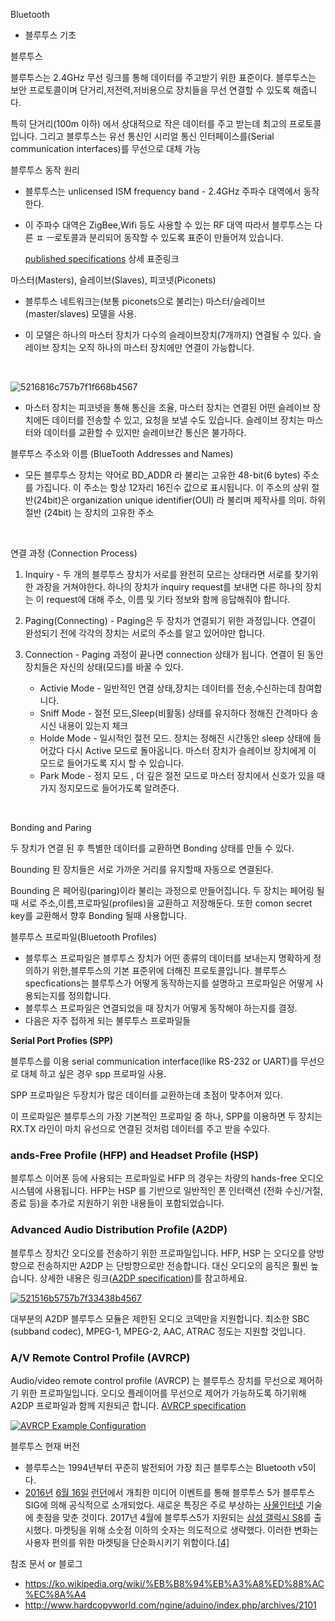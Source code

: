Bluetooth 



- 블루투스 기초



블루투스 

 블루투스는 2.4GHz 무선 링크를 통해 데이터를 주고받기 위한 표준이다. 블루투스는 보안 프로토콜이며 단거리,저전력,저비용으로 장치들을 무선 연결할 수 있도록 해줍니다.

특히 단거리(100m 이하) 에서 상대적으로 작은 데이터를 주고 받는데 최고의 프로토콜입니다. 그리고 블루투스는 유선 통신인 시리얼 통신 인터페이스를(Serial communication interfaces)를 무선으로 대체 가능



블루투스 동작 원리



- 블루투스는 unlicensed ISM frequency band - 2.4GHz 주파수 대역에서 동작한다.

- 이 주파수 대역은 ZigBee,Wifi 등도 사용할 수 있는 RF 대역 따라서 블루투스는 다른 ㅍ ㅡ로토콜과 분리되어 동작할 수 있도록 표준이 만들어져 있습니다. 

   [published specifications](https://www.bluetooth.org/en-us/specification/adopted-specifications) 상세 표준링크

마스터(Masters), 슬레이브(Slaves), 피코넷(Piconets)

- 블루투스 네트워크는(보통 piconets으로 불리는) 마스터/슬레이브(master/slaves) 모델을 사용.

- 이 모델은 하나의 마스터 장치가 다수의 슬레이브장치(7개까지) 연결될 수 있다. 슬레이브 장치는 오직 하나의 마스터 장치에만 연결이 가능합니다.

  ​

![5216816c757b7f1f668b4567](http://www.hardcopyworld.com/ngine/aduino/wp-content/uploads/sites/3/2015/09/5216816c757b7f1f668b4567-300x159.png)

- 마스터 장치는 피코넷을 통해 통신을 조율, 마스터 장치는 연결된 어떤 슬레이브 장치에든 데이터를 전송할 수 있고, 요청을 보낼 수도 있습니다. 슬레이브 장치는 마스터와 데이터를 교환할 수 있지만 슬레이브간 통신은 불가하다.



블루투스 주소와 이름 (BlueTooth Addresses and Names)

- 모든 블루투스 장치는 약어로 BD_ADDR 라 불리는  고유한 48-bit(6 bytes) 주소를 가집니다. 이 주소는 항상 12자리 16진수 값으로 표시됩니다. 이 주소의 상위 절반(24bit)은 organization unique identifier(OUI) 라 불리며 제작사를 의미. 하위 절반 (24bit) 는 장치의 고유한 주소

  ​

연결 과정 (Connection Process)

1. Inquiry - 두 개의 블루투스 장치가 서로를 완전히 모르는 상태라면 서로를 찾기위한 과장을 거쳐야한다. 하나의 장치가 inquiry request를 보내면 다른 하나의 장치는 이 request에 대해 주소, 이름 및 기타 정보와 함께 응답해줘야 합니다.

2. Paging(Connecting) - Paging은 두 장치가 연결되기 위한 과정입니다. 연결이 완성되기 전에 각각의 장치는 서로의 주소를 알고 있어야만 합니다. 

3. Connection - Paging 과정이 끝나면 connection 상태가 됩니다. 연결이 된 동안 장치들은 자신의 상태(모드)를 바꿀 수 있다.

   - Activie Mode - 일반적인 연결 상태,장치는 데이터를 전송,수신하는데 참여합니다.
   - Sniff Mode - 절전 모드,Sleep(비활동) 상태를 유지하다 정해진 간격마다 송시신 내용이 있는지 체크
   - Holde Mode - 일시적인 절전 모드. 장치는 정해진 시간동안 sleep 상태에 들어갔다 다시 Active 모드로 돌아옵니다. 마스터 장치가 슬레이브 장치에게 이 모드로 들어가도록 지시 할 수 있습니다.
   - Park Mode - 정지 모드 , 더 깊은 절전 모드로 마스터 장치에서 신호가 있을 때가지 정지모드로 들어가도록 알려준다.

   ​

Bonding and Paring



두 장치가 연결 된 후 특별한 데이터를 교환하면 Bonding 상태를 만들 수 있다.

Bounding 된 장치들은 서로 가까운 거리를 유지할때 자동으로 연결된다. 

Bounding 은 페어링(paring)이라 불리는 과정으로 만들어집니다. 두 장치는 페어링 될 때 서로 주소,이름,프로파일(profiles)을 교환하고 저장해둔다. 또한 comon secret key를 교환해서 향후 Bonding 될때 사용합니다.



 블루투스 프로파일(Bluetooth Profiles)

- 블루투스 프로파일은 블루투스 장치가 어떤 종류의 데이터를 보내는지 명확하게 정의하기 위한,블루투스의 기본 표준위에 더해진 프로토콜입니다. 블루투스 specfications는 블루투스가 어떻게 동작하는지를 설명하고 프로파일은 어떻게 사용되는지를 정의합니다.
- 블루투스 프로파일은 연결되었을 때 장치가 어떻게 동작해야 하는지를 결정.
- 다음은 자주 접하게 되는 불루투스 프로파일들

**Serial Port Profies (SPP)**

블루투스를 이용 serial communication interface(like RS-232 or UART)를 무선으로 대체 하고 싶은 경우 spp 프로파일 사용.

SPP 프로파일은 두장치가 많은 데이터를 교환하는데 초점이 맞추어져 있다.

이 프로파일은 블루투스의 가장 기본적인 프로파일 중 하나, SPP를 이용하면 두 장치는 RX.TX 라인이 마치 유선으로 연결된 것처럼 데이터를 주고 받을 수있다. 



### ands-Free Profile (HFP) and Headset Profile (HSP)

블루투스 이어폰 등에 사용되는 프로파일로 HFP 의 경우는 차량의 hands-free 오디오 시스템에 사용됩니다. HFP는 HSP 를 기반으로 일반적인 폰 인터랙션 (전화 수신/거절, 종료 등)을 추가로 지원하기 위한 내용들이 포함되었습니다.



### Advanced Audio Distribution Profile (A2DP)

블루투스 장치간 오디오를 전송하기 위한 프로파일입니다. HFP, HSP 는 오디오를 양방향으로 전송하지만 A2DP 는 단방향으로만 전송합니다. 대신 오디오의 음직은 훨씬 높습니다. 상세한 내용은 링크([A2DP specification](https://www.bluetooth.org/en-us/specification/adopted-specifications))를 참고하세요.

[![521516b5757b7f33438b4567](http://www.hardcopyworld.com/ngine/aduino/wp-content/uploads/sites/3/2015/09/521516b5757b7f33438b4567-300x192.png)](http://www.hardcopyworld.com/ngine/aduino/wp-content/uploads/sites/3/2015/09/521516b5757b7f33438b4567.png)

대부분의 A2DP 블루투스 모듈은 제한된 오디오 코덱만을 지원합니다. 최소한 SBC (subband codec), MPEG-1, MPEG-2, AAC, ATRAC 정도는 지원할 것입니다.

 

### A/V Remote Control Profile (AVRCP)

Audio/video remote control profile (AVRCP) 는 블루투스 장치를 무선으로 제어하기 위한 프로파일입니다. 오디오 플레이어를 무선으로 제어가 가능하도록 하기위해 A2DP 프로파일과 함께 지원되곤 합니다.  [AVRCP specification](https://www.bluetooth.org/en-us/specification/adopted-specifications)

[![AVRCP Example Configuration](https://cdn.sparkfun.com/assets/5/2/9/5/5/52152ca5757b7fc24a8b4567.png)](https://cdn.sparkfun.com/assets/5/2/9/5/5/52152ca5757b7fc24a8b4567.png)



블루투스 현재 버전 

- 블루투스는 1994년부터 꾸준히 발전되어 가장 최근 블루투스는 Bluetooth v5이다.
- [2016년](https://ko.wikipedia.org/wiki/2016%EB%85%84) [6월 16일](https://ko.wikipedia.org/wiki/6%EC%9B%94_16%EC%9D%BC) [런던](https://ko.wikipedia.org/wiki/%EB%9F%B0%EB%8D%98)에서 개최한 미디어 이벤트를 통해 블루투스 5가 블루투스 SIG에 의해 공식적으로 소개되었다. 새로운 특징은 주로 부상하는 [사물인터넷](https://ko.wikipedia.org/wiki/%EC%82%AC%EB%AC%BC%EC%9D%B8%ED%84%B0%EB%84%B7) 기술에 촛점을 맞춘 것이다. 2017년 4월에 블루투스5가 지원되는 [삼성 갤럭시 S8](https://ko.wikipedia.org/wiki/%EC%82%BC%EC%84%B1_%EA%B0%A4%EB%9F%AD%EC%8B%9C_S8)를 출시했다. 마켓팅을 위해 소숫점 이하의 숫자는 의도적으로 생략했다. 이러한 변화는 사용자 편의를 위한 마켓팅을 단순화시키기 위함이다.[[4\]](https://ko.wikipedia.org/wiki/%EB%B8%94%EB%A3%A8%ED%88%AC%EC%8A%A4#cite_note-4)



참조 문서 or 블로그

-  https://ko.wikipedia.org/wiki/%EB%B8%94%EB%A3%A8%ED%88%AC%EC%8A%A4
- http://www.hardcopyworld.com/ngine/aduino/index.php/archives/2101